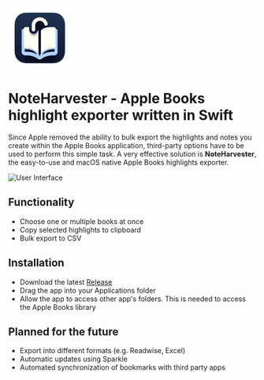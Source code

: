 ![Logo](https://raw.githubusercontent.com/da-luggas/noteharvester/main/NoteHarvester/Assets.xcassets/AppIcon.appiconset/Group%201-128.png)
# NoteHarvester - Apple Books highlight exporter written in Swift

Since Apple removed the ability to bulk export the highlights and notes you create within the Apple Books application, third-party options have to be used to perform this simple task. A very effective solution is **NoteHarvester**, the easy-to-use and macOS native Apple Books highlights exporter.

![User Interface](https://i.postimg.cc/V6Rmn2mW/ezgif-4-b1c8a30981.gif)
## Functionality
- Choose one or multiple books at once
- Copy selected highlights to clipboard
- Bulk export to CSV

## Installation
- Download the latest [Release](https://github.com/da-luggas/NoteHarvester/releases)
- Drag the app into your Applications folder
- Allow the app to access other app's folders. This is needed to access the Apple Books library

## Planned for the future
- Export into different formats (e.g. Readwise, Excel)
- Automatic updates using Sparkle
- Automated synchronization of bookmarks with third party apps

